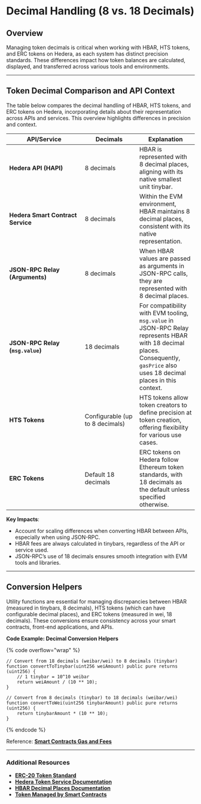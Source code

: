 # Decimal Handling (8 vs. 18 Decimals)

## **Overview**

Managing token decimals is critical when working with HBAR, HTS tokens, and ERC tokens on Hedera, as each system has distinct precision standards. These differences impact how token balances are calculated, displayed, and transferred across various tools and environments.

***

## Token Decimal Comparison and API Context

The table below compares the decimal handling of HBAR, HTS tokens, and ERC tokens on Hedera, incorporating details about their representation across APIs and services. This overview highlights differences in precision and context.

<table><thead><tr><th width="186">API/Service</th><th width="130">Decimals</th><th>Explanation</th></tr></thead><tbody><tr><td><strong>Hedera API (HAPI)</strong></td><td>8 decimals</td><td>HBAR is represented with 8 decimal places, aligning with its native smallest unit tinybar.</td></tr><tr><td><strong>Hedera Smart Contract Service</strong></td><td>8 decimals</td><td>Within the EVM environment, HBAR maintains 8 decimal places, consistent with its native representation.</td></tr><tr><td><strong>JSON-RPC Relay (Arguments)</strong></td><td>8 decimals</td><td>When HBAR values are passed as arguments in JSON-RPC calls, they are represented with 8 decimal places.</td></tr><tr><td><strong>JSON-RPC Relay (<code>msg.value</code>)</strong></td><td>18 decimals</td><td>For compatibility with EVM tooling, <code>msg.value</code> in JSON-RPC Relay represents HBAR with 18 decimal places. Consequently, <code>gasPrice</code> also uses 18 decimal places in this context.</td></tr><tr><td><strong>HTS Tokens</strong></td><td>Configurable (up to 8 decimals)</td><td>HTS tokens allow token creators to define precision at token creation, offering flexibility for various use cases.</td></tr><tr><td><strong>ERC Tokens</strong></td><td>Default 18 decimals</td><td>ERC tokens on Hedera follow Ethereum token standards, with 18 decimals as the default unless specified otherwise.</td></tr></tbody></table>

**Key Impacts**:

* Account for scaling differences when converting HBAR between APIs, especially when using JSON-RPC.
* HBAR fees are always calculated in tinybars, regardless of the API or service used.
* JSON-RPC’s use of 18 decimals ensures smooth integration with EVM tools and libraries.

***

## Conversion Helpers

Utility functions are essential for managing discrepancies between HBAR (measured in tinybars, 8 decimals), HTS tokens (which can have configurable decimal places), and ERC tokens (measured in wei, 18 decimals). These conversions ensure consistency across your smart contracts, front-end applications, and APIs.

**Code Example: Decimal Conversion Helpers**

{% code overflow="wrap" %}
```solidity
// Convert from 18 decimals (weibar/wei) to 8 decimals (tinybar)
function convertToTinybar(uint256 weiAmount) public pure returns (uint256) {
    // 1 tinybar = 10^10 weibar
    return weiAmount / (10 ** 10);
}

// Convert from 8 decimals (tinybar) to 18 decimals (weibar/wei)
function convertToWei(uint256 tinybarAmount) public pure returns (uint256) {
    return tinybarAmount * (10 ** 10);
}
```
{% endcode %}

Reference: [**Smart Contracts Gas and Fees**](https://docs.hedera.com/hedera/core-concepts/smart-contracts/gas-and-fees)

***

### **Additional Resources**

* [**ERC-20 Token Standard**](https://docs.hedera.com/hedera/core-concepts/smart-contracts/tokens-managed-by-smart-contracts/erc-20-fungible-tokens)
* [**Hedera Token Service Documentation**](https://docs.hedera.com/hedera/core-concepts/tokens)
* [**HBAR Decimal Places Documentation**](https://docs.hedera.com/hedera/sdks-and-apis/sdks/hbars#hbar-decimal-places)
* [**Token Managed by Smart Contracts**](https://docs.hedera.com/hedera/core-concepts/smart-contracts/tokens-managed-by-smart-contracts)
